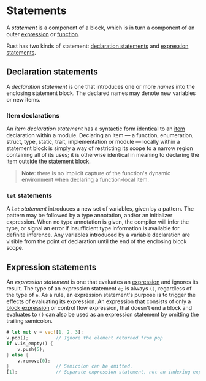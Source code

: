# Statements

A _statement_ is a component of a block, which is in turn a component of an
outer [expression](expressions.html) or [function](items.html#functions).

Rust has two kinds of statement: [declaration
statements](#declaration-statements) and [expression
statements](#expression-statements).

## Declaration statements

A _declaration statement_ is one that introduces one or more *names* into the
enclosing statement block. The declared names may denote new variables or new
items.

### Item declarations

An _item declaration statement_ has a syntactic form identical to an
[item](items.html) declaration within a module. Declaring an item &mdash; a
function, enumeration, struct, type, static, trait, implementation or module
&mdash; locally within a statement block is simply a way of restricting its
scope to a narrow region containing all of its uses; it is otherwise identical
in meaning to declaring the item outside the statement block.

> **Note**: there is no implicit capture of the function's dynamic environment when
> declaring a function-local item.

### `let` statements

A _`let` statement_ introduces a new set of variables, given by a pattern. The
pattern may be followed by a type annotation, and/or an initializer expression.
When no type annotation is given, the compiler will infer the type, or signal
an error if insufficient type information is available for definite inference.
Any variables introduced by a variable declaration are visible from the point of
declaration until the end of the enclosing block scope.

## Expression statements

An _expression statement_ is one that evaluates an
[expression](expressions.html) and ignores its result. The type of an
expression statement `e;` is always `()`, regardless of the type of `e`. As a
rule, an expression statement's purpose is to trigger the effects of evaluating
its expression. An expression that consists of only a [block
expression](expressions.html#block-expressions) or control flow expression,
that doesn't end a block and evaluates to `()` can also be used as an
expression statement by omitting the trailing semicolon.

```rust
# let mut v = vec![1, 2, 3];
v.pop();          // Ignore the element returned from pop
if v.is_empty() {
    v.push(5);
} else {
    v.remove(0);
}                 // Semicolon can be omitted.
[1];              // Separate expression statement, not an indexing expression.
```
